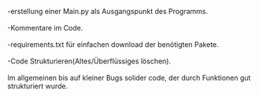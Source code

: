 -erstellung einer Main.py als Ausgangspunkt des Programms.<br>
<br>
-Kommentare im Code.<br>
<br>
-requirements.txt für einfachen download der benötigten Pakete.<br>
<br>
-Code Strukturieren(Altes/Überflüssiges löschen).<br>
<br>
Im allgemeinen bis auf kleiner Bugs solider code, der durch Funktionen gut strukturiert wurde.
